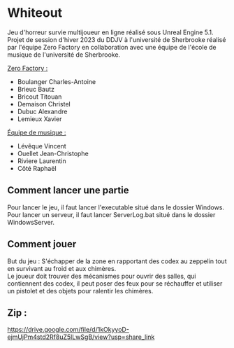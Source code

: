 # Whiteout

Jeu d'horreur survie multijoueur en ligne réalisé sous Unreal Engine 5.1. Projet de session d'hiver 2023 du DDJV à l'université de Sherbrooke réalisé par l'équipe Zero Factory en collaboration avec une équipe de l'école de musique de l'université de Sherbrooke.  
  
<ins>Zero Factory :</ins>
  - Boulanger Charles-Antoine
  - Brieuc Bautz
  - Bricout Titouan
  - Demaison Christel
  - Dubuc Alexandre
  - Lemieux Xavier

<ins>Équipe de musique :</ins>
  - Lévêque Vincent
  - Ouellet Jean-Christophe
  - Riviere Laurentin
  - Côté Raphaël
  
## Comment lancer une partie

Pour lancer le jeu, il faut lancer l'executable situé dans le dossier Windows.  
Pour lancer un serveur, il faut lancer ServerLog.bat situé dans le dossier WindowsServer.

## Comment jouer

But du jeu : S'échapper de la zone en rapportant des codex au zeppelin tout en survivant au froid et aux chimères.  
Le joueur doit trouver des mécanismes pour ouvrir des salles, qui contiennent des codex, il peut poser des feux pour se réchauffer et utiliser un pistolet et des objets pour ralentir les chimères.

## Zip :
https://drive.google.com/file/d/1kOkyyoD-ejmUjPm4std2Rf8uZ5lLwSgB/view?usp=share_link
